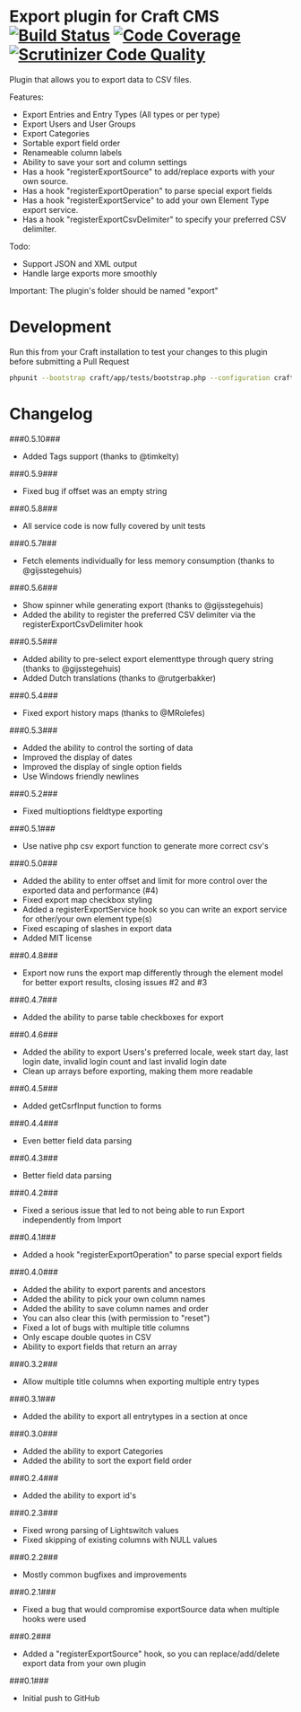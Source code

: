 Export plugin for Craft CMS [![Build Status](https://travis-ci.org/boboldehampsink/export.svg?branch=master)](https://travis-ci.org/boboldehampsink/export) [![Code Coverage](https://scrutinizer-ci.com/g/boboldehampsink/export/badges/coverage.png?b=develop)](https://scrutinizer-ci.com/g/boboldehampsink/export/?branch=develop) [![Scrutinizer Code Quality](https://scrutinizer-ci.com/g/boboldehampsink/export/badges/quality-score.png?b=develop)](https://scrutinizer-ci.com/g/boboldehampsink/export/?branch=develop)
=================

Plugin that allows you to export data to CSV files.

Features:
- Export Entries and Entry Types (All types or per type)
- Export Users and User Groups
- Export Categories
- Sortable export field order
- Renameable column labels
- Ability to save your sort and column settings
- Has a hook "registerExportSource" to add/replace exports with your own source.
- Has a hook "registerExportOperation" to parse special export fields
- Has a hook "registerExportService" to add your own Element Type export service.
- Has a hook "registerExportCsvDelimiter" to specify your preferred CSV delimiter.

Todo:
- Support JSON and XML output
- Handle large exports more smoothly

Important:
The plugin's folder should be named "export"

Development
=================
Run this from your Craft installation to test your changes to this plugin before submitting a Pull Request
```bash
phpunit --bootstrap craft/app/tests/bootstrap.php --configuration craft/plugins/export/phpunit.xml.dist --coverage-text craft/plugins/export/tests
```

Changelog
=================
###0.5.10###
- Added Tags support (thanks to @timkelty)

###0.5.9###
- Fixed bug if offset was an empty string

###0.5.8###
- All service code is now fully covered by unit tests

###0.5.7###
- Fetch elements individually for less memory consumption (thanks to @gijsstegehuis)

###0.5.6###
- Show spinner while generating export (thanks to @gijsstegehuis)
- Added the ability to register the preferred CSV delimiter via the registerExportCsvDelimiter hook

###0.5.5###
- Added ability to pre-select export elementtype through query string (thanks to @gijsstegehuis)
- Added Dutch translations (thanks to @rutgerbakker)

###0.5.4###
- Fixed export history maps (thanks to @MRolefes)

###0.5.3###
- Added the ability to control the sorting of data
- Improved the display of dates
- Improved the display of single option fields
- Use Windows friendly newlines

###0.5.2###
- Fixed multioptions fieldtype exporting

###0.5.1###
- Use native php csv export function to generate more correct csv's

###0.5.0###
- Added the ability to enter offset and limit for more control over the exported data and performance (#4)
- Fixed export map checkbox styling
- Added a registerExportService hook so you can write an export service for other/your own element type(s)
- Fixed escaping of slashes in export data
- Added MIT license

###0.4.8###
- Export now runs the export map differently through the element model for better export results, closing issues #2 and #3

###0.4.7###
- Added the ability to parse table checkboxes for export

###0.4.6###
- Added the ability to export Users's preferred locale, week start day, last login date, invalid login count and last invalid login date
- Clean up arrays before exporting, making them more readable

###0.4.5###
- Added getCsrfInput function to forms

###0.4.4###
- Even better field data parsing

###0.4.3###
- Better field data parsing

###0.4.2###
- Fixed a serious issue that led to not being able to run Export independently from Import

###0.4.1###
- Added a hook "registerExportOperation" to parse special export fields

###0.4.0###
- Added the ability to export parents and ancestors
- Added the ability to pick your own column names
- Added the ability to save column names and order
- You can also clear this (with permission to "reset")
- Fixed a lot of bugs with multiple title columns
- Only escape double quotes in CSV
- Ability to export fields that return an array

###0.3.2###
- Allow multiple title columns when exporting multiple entry types

###0.3.1###
- Added the ability to export all entrytypes in a section at once

###0.3.0###
- Added the ability to export Categories
- Added the ability to sort the export field order

###0.2.4###
- Added the ability to export id's

###0.2.3###
- Fixed wrong parsing of Lightswitch values
- Fixed skipping of existing columns with NULL values

###0.2.2###
- Mostly common bugfixes and improvements

###0.2.1###
- Fixed a bug that would compromise exportSource data when multiple hooks were used

###0.2###
- Added a "registerExportSource" hook, so you can replace/add/delete export data from your own plugin

###0.1###
- Initial push to GitHub
